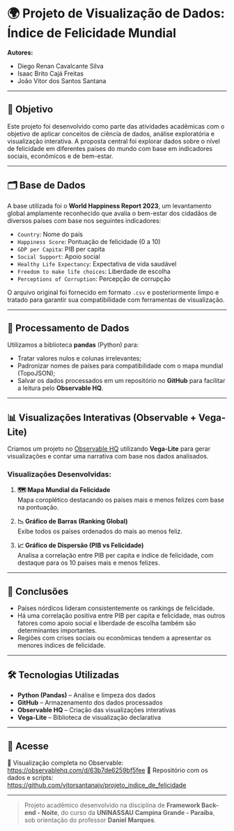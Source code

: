 # 🌍 Projeto de Visualização de Dados: Índice de Felicidade Mundial

**Autores:**  
- Diego Renan Cavalcante Silva  
- Isaac Brito Cajá Freitas  
- João Vitor dos Santos Santana

---

## 🎯 Objetivo

Este projeto foi desenvolvido como parte das atividades acadêmicas com o objetivo de aplicar conceitos de ciência de dados, análise exploratória e visualização interativa. A proposta central foi explorar dados sobre o nível de felicidade em diferentes países do mundo com base em indicadores sociais, econômicos e de bem-estar.

---

## 🗂️ Base de Dados

A base utilizada foi o **World Happiness Report 2023**, um levantamento global amplamente reconhecido que avalia o bem-estar dos cidadãos de diversos países com base nos seguintes indicadores:

- `Country`: Nome do país  
- `Happiness Score`: Pontuação de felicidade (0 a 10)  
- `GDP per Capita`: PIB per capita  
- `Social Support`: Apoio social  
- `Healthy Life Expectancy`: Expectativa de vida saudável  
- `Freedom to make life choices`: Liberdade de escolha  
- `Perceptions of Corruption`: Percepção de corrupção  

O arquivo original foi fornecido em formato `.csv` e posteriormente limpo e tratado para garantir sua compatibilidade com ferramentas de visualização.

---

## 🧹 Processamento de Dados

Utilizamos a biblioteca **pandas** (Python) para:

- Tratar valores nulos e colunas irrelevantes;
- Padronizar nomes de países para compatibilidade com o mapa mundial (TopoJSON);
- Salvar os dados processados em um repositório no **GitHub** para facilitar a leitura pelo **Observable HQ**.

---

## 📊 Visualizações Interativas (Observable + Vega-Lite)

Criamos um projeto no [Observable HQ](https://observablehq.com) utilizando **Vega-Lite** para gerar visualizações e contar uma narrativa com base nos dados analisados.

### Visualizações Desenvolvidas:

1. **🗺️ Mapa Mundial da Felicidade**  
   Mapa coroplético destacando os países mais e menos felizes com base na pontuação.

2. **📉 Gráfico de Barras (Ranking Global)**  
   Exibe todos os países ordenados do mais ao menos feliz.

3. **📈 Gráfico de Dispersão (PIB vs Felicidade)**  
   Analisa a correlação entre PIB per capita e índice de felicidade, com destaque para os 10 países mais e menos felizes.

---

## 🧠 Conclusões

- Países nórdicos lideram consistentemente os rankings de felicidade.
- Há uma correlação positiva entre PIB per capita e felicidade, mas outros fatores como apoio social e liberdade de escolha também são determinantes importantes.
- Regiões com crises sociais ou econômicas tendem a apresentar os menores índices de felicidade.

---

## 🛠️ Tecnologias Utilizadas

- **Python (Pandas)** – Análise e limpeza dos dados  
- **GitHub** – Armazenamento dos dados processados  
- **Observable HQ** – Criação das visualizações interativas  
- **Vega-Lite** – Biblioteca de visualização declarativa

---

## 📎 Acesse

🔗 Visualização completa no Observable: https://observablehq.com/d/63b7de6259bf5fee 
📁 Repositório com os dados e scripts: https://github.com/vitorsantanajv/projeto_indice_de_felicidade

---

> Projeto acadêmico desenvolvido na disciplina de **Framework Back-end - Noite**, do curso da **UNINASSAU Campina Grande - Paraíba**, sob orientação do professor **Daniel Marques**.


